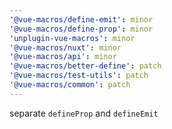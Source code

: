 ```yaml
---
'@vue-macros/define-emit': minor
'@vue-macros/define-prop': minor
'unplugin-vue-macros': minor
'@vue-macros/nuxt': minor
'@vue-macros/api': minor
'@vue-macros/better-define': patch
'@vue-macros/test-utils': patch
'@vue-macros/common': patch
---
```


separate `defineProp` and `defineEmit`
